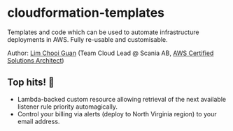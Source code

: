 # cloudformation-templates

Templates and code which can be used to automate infrastructure deployments in AWS.  Fully re-usable and customisable.

Author: [Lim Chooi Guan](https://www.linkedin.com/in/cgl88/) (Team Cloud Lead @ Scania AB, [AWS Certified Solutions Architect](https://www.certmetrics.com/amazon/public/badge.aspx?i=1&t=c&d=2018-11-08&ci=AWS00446559&dm=80))

## Top hits! 🤙

* Lambda-backed custom resource allowing retrieval of the next available listener rule priority automagically.
* Control your billing via alerts (deploy to North Virginia region) to your email address.
